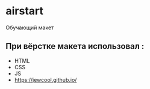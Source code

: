 # airstart
Обучающий макет
## При вёрстке макета использовал :
- HTML
- CSS
- JS
- https://jewcool.github.io/
